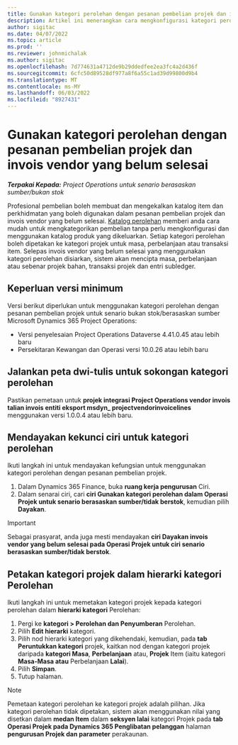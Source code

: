 ```yaml
---
title: Gunakan kategori perolehan dengan pesanan pembelian projek dan invois vendor yang belum selesai
description: Artikel ini menerangkan cara mengkonfigurasi kategori perolehan yang boleh digunakan dengan pesanan pembelian projek dan invois vendor yang belum selesai.
author: sigitac
ms.date: 04/07/2022
ms.topic: article
ms.prod: ''
ms.reviewer: johnmichalak
ms.author: sigitac
ms.openlocfilehash: 7d774631a4712de9b29ddedfee2ea3fc4a2d436f
ms.sourcegitcommit: 6cfc50d89528df977a8f6a55c1ad39d99800d9b4
ms.translationtype: MT
ms.contentlocale: ms-MY
ms.lasthandoff: 06/03/2022
ms.locfileid: "8927431"
---
```

# <a name="use-procurement-categories-with-project-purchase-orders-and-pending-vendor-invoices"></a>Gunakan kategori perolehan dengan pesanan pembelian projek dan invois vendor yang belum selesai

_**Terpakai Kepada:** Project Operations untuk senario berasaskan sumber/bukan stok_

Profesional pembelian boleh membuat dan mengekalkan katalog item dan perkhidmatan yang boleh digunakan dalam pesanan pembelian projek dan invois vendor yang belum selesai. [Katalog perolehan](/dynamics365/supply-chain/procurement/procurement-catalogs) memberi anda cara mudah untuk mengkategorikan pembelian tanpa perlu mengkonfigurasi dan menggunakan katalog produk yang dikeluarkan. Setiap kategori perolehan boleh dipetakan ke kategori projek untuk masa, perbelanjaan atau transaksi item. Selepas invois vendor yang belum selesai yang menggunakan kategori perolehan disiarkan, sistem akan mencipta masa, perbelanjaan atau sebenar projek bahan, transaksi projek dan entri subledger.

## <a name="minimum-version-requirements"></a>Keperluan versi minimum

Versi berikut diperlukan untuk menggunakan kategori perolehan dengan pesanan pembelian projek untuk senario bukan stok/berasaskan sumber Microsoft Dynamics 365 Project Operations:

- Versi penyelesaian Project Operations Dataverse 4.41.0.45 atau lebih baru
- Persekitaran Kewangan dan Operasi versi 10.0.26 atau lebih baru

## <a name="run-dual-write-maps-for-procurement-category-support"></a>Jalankan peta dwi-tulis untuk sokongan kategori perolehan

Pastikan pemetaan untuk **projek integrasi Project Operations vendor invois talian invois entiti eksport msdyn\_ projectvendorinvoicelines** menggunakan versi 1.0.0.4 atau lebih baru.

## <a name="enable-the-feature-key-for-procurement-categories"></a>Mendayakan kekunci ciri untuk kategori perolehan

Ikuti langkah ini untuk mendayakan kefungsian untuk menggunakan kategori perolehan dengan pesanan pembelian projek.

1. Dalam Dynamics 365 Finance, buka **ruang kerja pengurusan** Ciri.
1. Dalam senarai ciri, cari **ciri Gunakan kategori perolehan dalam Operasi Projek untuk senario berasaskan sumber/tidak berstok**, kemudian pilih **Dayakan**.

> [!IMPORTANT]
> Sebagai prasyarat, anda juga mesti mendayakan **ciri Dayakan invois vendor yang belum selesai pada Operasi Projek untuk ciri senario berasaskan sumber/tidak berstok**.

## <a name="map-project-categories-in-the-procurement-category-hierarchy"></a>Petakan kategori projek dalam hierarki kategori Perolehan

Ikuti langkah ini untuk memetakan kategori projek kepada kategori perolehan dalam **hierarki kategori** Perolehan:

1. Pergi ke **kategori \> Perolehan dan Penyumberan** Perolehan.
1. Pilih **Edit hierarki** kategori.
1. Pilih nod hierarki kategori yang dikehendaki, kemudian, pada **tab Peruntukkan kategori** projek, kaitkan nod dengan kategori projek daripada **kategori Masa**, **Perbelanjaan** atau, **Projek** Item (iaitu kategori **Masa-Masa atau** Perbelanjaan **Lalai**).
1. Pilih **Simpan**.
1. Tutup halaman.

> [!NOTE]
> Pemetaan kategori perolehan ke kategori projek adalah pilihan. Jika kategori perolehan tidak dipetakan, sistem akan menggunakan nilai yang disetkan dalam **medan Item** dalam **seksyen lalai** kategori Projek pada **tab Operasi Projek pada Dynamics 365 Penglibatan pelanggan** halaman **pengurusan Projek dan parameter** perakaunan.
